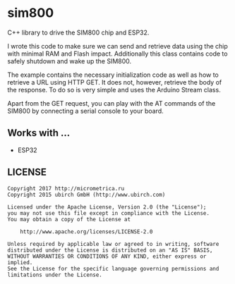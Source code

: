 # sim800

C++ library to drive the SIM800 chip and ESP32.

I wrote this code to make sure we can send and retrieve data using the chip
with minimal RAM and Flash impact. Additionally this class contains code to
safely shutdown and wake up the SIM800.

The example contains the necessary initialization code as well as how to
retrieve a URL using HTTP GET. It does not, however, retrieve the body of
the response. To do so is very simple and uses the Arduino Stream class.

Apart from the GET request, you can play with the AT commands of the SIM800
by connecting a serial console to your board.

## Works with ...

- ESP32

## LICENSE

    Copyright 2017 http://micrometrica.ru
    Copyright 2015 ubirch GmbH (http://www.ubirch.com)

    Licensed under the Apache License, Version 2.0 (the "License");
    you may not use this file except in compliance with the License.
    You may obtain a copy of the License at

        http://www.apache.org/licenses/LICENSE-2.0

    Unless required by applicable law or agreed to in writing, software
    distributed under the License is distributed on an "AS IS" BASIS,
    WITHOUT WARRANTIES OR CONDITIONS OF ANY KIND, either express or implied.
    See the License for the specific language governing permissions and
    limitations under the License.
